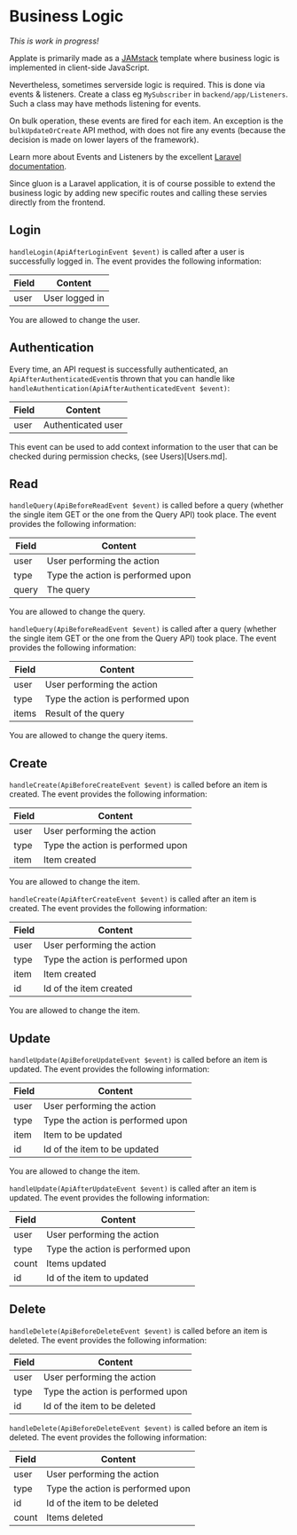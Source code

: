 # Business Logic

_This is work in progress!_

Applate is primarily made as a [JAMstack](https://jamstack.org/)
template where business logic is implemented in client-side JavaScript.

Nevertheless, sometimes serverside logic is required.
This is done via events & listeners.
Create a class eg ```MySubscriber``` in `backend/app/Listeners`.
Such a class may have methods listening for events.

On bulk operation, these events are fired for each item.
An exception is the `bulkUpdateOrCreate` API method, with does not fire any events 
(because the decision is made on lower layers of the framework).

Learn more about Events and Listeners by the excellent 
[Laravel documentation](https://laravel.com/docs/7.x/events).

Since gluon is a Laravel application, it is of course possible to extend
the business logic by adding new specific routes and calling these servies directly
from the frontend.

## Login

```handleLogin(ApiAfterLoginEvent $event)``` is called after 
a user is successfully logged in. The event provides the following 
information:

|Field|Content|
|---|---|
|user|User logged in|

You are allowed to change the user.  

## Authentication

Every time, an API request is successfully authenticated, an `ApiAfterAuthenticatedEvent`is thrown 
that you can handle like ```handleAuthentication(ApiAfterAuthenticatedEvent $event)```:

|Field|Content|
|---|---|
|user|Authenticated user|

This event can be used to add context information to the user that can be checked during permission checks,
(see Users)[Users.md].

## Read

```handleQuery(ApiBeforeReadEvent $event)``` is called before 
a query (whether the single item GET or the one from the
Query API) took place. The event provides the following 
information:

|Field|Content|
|---|---|
|user|User performing the action|
|type|Type the action is performed upon|
|query|The query|

You are allowed to change the query.  

```handleQuery(ApiBeforeReadEvent $event)``` is called after 
a query (whether the single item GET or the one from the
Query API) took place. The event provides the following 
information:

|Field|Content|
|---|---|
|user|User performing the action|
|type|Type the action is performed upon|
|items|Result of the query|

You are allowed to change the query items.  

## Create

```handleCreate(ApiBeforeCreateEvent $event)``` is called before 
an item is created. The event provides the following 
information:

|Field|Content|
|---|---|
|user|User performing the action|
|type|Type the action is performed upon|
|item|Item created|

You are allowed to change the item.  

```handleCreate(ApiAfterCreateEvent $event)``` is called after 
an item is created. The event provides the following 
information:

|Field|Content|
|---|---|
|user|User performing the action|
|type|Type the action is performed upon|
|item|Item created|
|id|Id of the item created|

You are allowed to change the item.  

## Update

```handleUpdate(ApiBeforeUpdateEvent $event)``` is called before 
an item is updated. The event provides the following 
information:

|Field|Content|
|---|---|
|user|User performing the action|
|type|Type the action is performed upon|
|item|Item to be updated|
|id|Id of the item to be updated|

You are allowed to change the item.  

```handleUpdate(ApiAfterUpdateEvent $event)``` is called after 
an item is updated. The event provides the following 
information:

|Field|Content|
|---|---|
|user|User performing the action|
|type|Type the action is performed upon|
|count|Items updated|
|id|Id of the item to updated|

## Delete

```handleDelete(ApiBeforeDeleteEvent $event)``` is called before 
an item is deleted. The event provides the following 
information:

|Field|Content|
|---|---|
|user|User performing the action|
|type|Type the action is performed upon|
|id|Id of the item to be deleted|

```handleDelete(ApiBeforeDeleteEvent $event)``` is called before 
an item is deleted. The event provides the following 
information:

|Field|Content|
|---|---|
|user|User performing the action|
|type|Type the action is performed upon|
|id|Id of the item to be deleted|
|count|Items deleted|
